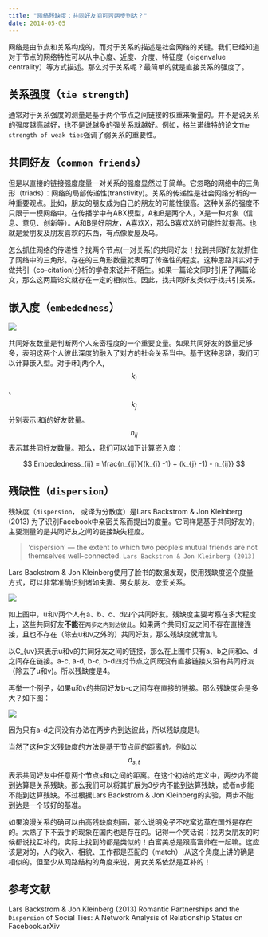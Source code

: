 ```yaml
---
title: "网络残缺度：共同好友间可否两步到达？"
date: 2014-05-05
---
```

<!--more-->


网络是由节点和关系构成的，而对于关系的描述是社会网络的关键。我们已经知道对于节点的网络特性可以从中心度、近度、介度、特征度（eigenvalue centrality）等方式描述。那么对于关系呢？最简单的就是直接关系的强度了。

## 关系强度（`tie strength`)
通常对于关系强度的测量是基于两个节点之间链接的权重来衡量的。并不是说关系的强度越高越好，也不是说越多的强关系就越好。例如，格兰诺维特的论文`The strength of weak ties`强调了弱关系的重要性。


## 共同好友（`common friends`）
但是以直接的链接强度度量一对关系的强度显然过于简单。它忽略的网络中的三角形（triads）：网络的局部传递性(transtivity)。关系的传递性是社会网络分析的一种重要观点。比如，朋友的朋友成为自己的朋友的可能性很高。这种关系的强度不只限于一模网络中。在传播学中有ABX模型，A和B是两个人，X是一种对象（信息、意见、创新等）。A和B是好朋友，A喜欢X，那么B喜欢X的可能性就提高。也就是爱朋友及朋友喜欢的东西，有点像爱屋及乌。

怎么抓住网络的传递性？找两个节点(一对关系)的共同好友！找到共同好友就抓住了网络中的三角形。存在的三角形数量就表明了传递性的程度。这种思路其实对于做共引（co-citation)分析的学者来说并不陌生。如果一篇论文同时引用了两篇论文，那么这两篇论文就存在一定的相似性。因此，找共同好友类似于找共引关系。


## 嵌入度（`embededness`）
![](https://farm6.staticflickr.com/5323/13926813860_7382ec2f52_o.png)

共同好友数量是判断两个人亲密程度的一个重要变量。如果共同好友的数量足够多，表明这两个人彼此深度的融入了对方的社会关系当中。基于这种思路，我们可以计算嵌入型。对于i和j两个人, $$k_{i}$$、$$k_{j}$$分别表示i和j的好友数量。$$n_{ij}$$表示其共同好友数量。那么，我们可以如下计算嵌入度：

$$
Embededness_{ij} = \frac{n_{ij}}{(k_{i} -1) + (k_{j} -1) - n_{ij}}
$$

## 残缺性（`dispersion`）

残缺度（`dispersion`， 或译为分散度）是Lars Backstrom & Jon Kleinberg (2013) 为了识别Facebook中亲密关系而提出的度量。它同样是基于共同好友的，主要测量的是共同好友之间的链接缺失程度。


> ‘dispersion’ — the extent to which two people’s mutual friends are not themselves well-connected. `Lars Backstrom & Jon Kleinberg (2013)`

Lars Backstrom & Jon Kleinberg使用了脸书的数据发现，使用残缺度这个度量方式，可以非常准确识别诸如夫妻、男女朋友、恋爱关系。

![](https://farm8.staticflickr.com/7429/14090280746_d962b282c8_o.png)

如上图中，u和v两个人有a、b、c、d四个共同好友。残缺度主要考察在多大程度上，这些共同好友**不能**在`两步之内到达彼此`。如果两个共同好友之间不存在直接连接，且也不存在（除去u和v之外的）共同好友，那么残缺度就增加1。

以C_{uv}来表示u和v的共同好友之间的链接，那么在上图中只有a、b之间和c、d之间存在链接。a-c, a-d, b-c, b-d四对节点之间既没有直接链接又没有共同好友（除去了u和v)。所以残缺度是4。

再举一个例子，如果u和v的共同好友b-c之间存在直接的链接。那么残缺度会是多大？如下图：

![](https://farm3.staticflickr.com/2936/14133498133_ed0857e2a0_o.png)

因为只有a-d之间没有办法在两步内到达彼此，所以残缺度是1。

当然了这种定义残缺度的方法是基于节点间的距离的。例如以$$d_{s, t}$$表示共同好友中任意两个节点s和t之间的距离。在这个初始的定义中，两步内不能到达算是关系残缺。那么我们可以将其扩展为3步内不能到达算残缺，或者n步能不能到达算残缺。不过根据Lars Backstrom & Jon Kleinberg的实验，两步不能到达是一个较好的基准。

如果浪漫关系的确可以由高残缺度刻画，那么说明兔子不吃窝边草在国外是存在的。太熟了下不去手的现象在国内也是存在的。记得一个笑话说：找男女朋友的时候都说找互补的，实际上找到的都是类似的！白富美总是跟高富帅在一起嘛。这应该是对的，人的收入、相貌、工作都是匹配的（match）,从这个角度上讲的确是相似的。但至少从网路结构的角度来说，男女关系依然是互补的！


## 参考文献

Lars Backstrom & Jon Kleinberg (2013) Romantic Partnerships and the `Dispersion` of Social Ties: A Network Analysis of Relationship Status on Facebook.arXiv
